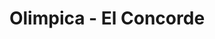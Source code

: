 ---
title: "Olimpica - El Concorde"
url: /malambo-colombia/olimpica-el-concorde/
shop: supermercado
---